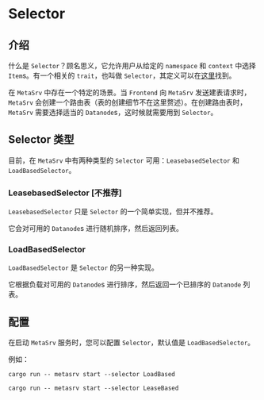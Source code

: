 # Selector

## 介绍

什么是 `Selector`？顾名思义，它允许用户从给定的 `namespace` 和 `context` 中选择 `Item`s。有一个相关的 `trait`，也叫做 `Selector`，其定义可以在[这里][0]找到。

[0]: https://github.com/GreptimeTeam/greptimedb/blob/develop/src/meta-srv/src/selector.rs

在 `MetaSrv` 中存在一个特定的场景。当 `Frontend` 向 `MetaSrv` 发送建表请求时，`MetaSrv` 会创建一个路由表（表的创建细节不在这里赘述）。在创建路由表时，`MetaSrv` 需要选择适当的 `Datanode`s，这时候就需要用到 `Selector`。

## Selector 类型

目前，在 `MetaSrv` 中有两种类型的 `Selector` 可用：`LeasebasedSelector` 和 `LoadBasedSelector`。

### LeasebasedSelector [不推荐]

`LeasebasedSelector` 只是 `Selector` 的一个简单实现，但并不推荐。

它会对可用的 `Datanode`s 进行随机排序，然后返回列表。

### LoadBasedSelector

`LoadBasedSelector` 是 `Selector` 的另一种实现。

它根据负载对可用的 `Datanode`s 进行排序，然后返回一个已排序的 `Datanode` 列表。

## 配置

在启动 `MetaSrv` 服务时，您可以配置 `Selector`，默认值是 `LoadBasedSelector`。

例如：

```shell
cargo run -- metasrv start --selector LoadBased
```

```shell
cargo run -- metasrv start --selector LeaseBased
```
